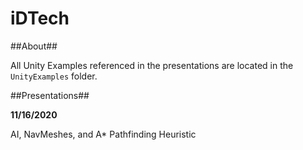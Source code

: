 # iDTech

##About##

All Unity Examples referenced in the presentations are located in the `UnityExamples` folder.

##Presentations##

**11/16/2020**

AI, NavMeshes, and A* Pathfinding Heuristic
